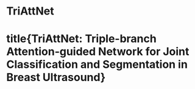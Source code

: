 # TriAttNet
# title{TriAttNet: Triple-branch Attention-guided Network for Joint Classification and Segmentation in Breast Ultrasound}
